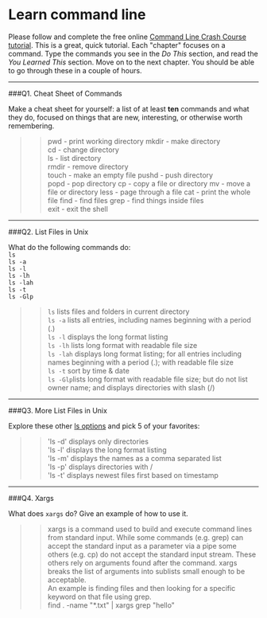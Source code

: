 # Learn command line

Please follow and complete the free online [Command Line Crash Course
tutorial](http://cli.learncodethehardway.org/book/). This is a great,
quick tutorial. Each "chapter" focuses on a command. Type the commands
you see in the _Do This_ section, and read the _You Learned This_
section. Move on to the next chapter. You should be able to go through
these in a couple of hours.

---

###Q1.  Cheat Sheet of Commands  

Make a cheat sheet for yourself: a list of at least **ten** commands and what they do, focused on things that are new, interesting, or otherwise worth remembering.

>> pwd - print working directory 
mkdir - make directory  
cd  - change directory  
ls - list directory  
rmdir - remove directory   
touch - make an empty file 
pushd - push directory  
popd - pop directory 
cp - copy a file or directory 
mv - move a file or directory 
less - page through a file 
cat - print the whole file 
find - find files 
grep - find things inside files  
exit - exit the shell   


---

###Q2.  List Files in Unix   

What do the following commands do:  
`ls`  
`ls -a`  
`ls -l`  
`ls -lh`  
`ls -lah`  
`ls -t`  
`ls -Glp`  

>>`ls` lists files and folders in current directory  
`ls -a` lists all entries, including names beginning with a period (.)  
`ls -l` displays the long format listing  
`ls -lh` lists long format with readable file size    
`ls -lah` displays long format listing; for all entries including names beginning with a period (.); with readable file size      
`ls -t` sort by time & date   
`ls -Glp`lists long format with readable file size; but do not list owner name; and displays directories with slash (/) 

---

###Q3.  More List Files in Unix  

Explore these other [ls options](http://www.techonthenet.com/unix/basic/ls.php) and pick 5 of your favorites:

>> 'ls -d' displays only directories   
'ls -l' displays the long format listing  
'ls -m' displays the names as a comma separated list  
'ls -p' displays directories with /   
'ls -t' displays newest files first based on timestamp   

---

###Q4.  Xargs   

What does `xargs` do? Give an example of how to use it.

>> xargs is a command used to build and execute command lines from standard input. While some commands (e.g. grep) can accept the standard input as a parameter via a  pipe some others (e.g. cp) do not accept the standard input stream. These others rely on arguments found after the command. xargs breaks the list of arguments into sublists small enough to be acceptable.    
An example is finding files and then looking for a specific keyword on that file using grep.    
find . -name "*.txt" | xargs grep "hello"    
